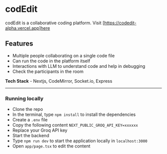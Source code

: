 # codEdit

codEdit is a collaborative coding platform. Visit [https://codedit-alpha.vercel.app]here

## Features
- Multiple people collaborating on a single code file
- Can run the code in the platform itself
- Interactions with LLM to understand code and help in debugging
- Check the participants in the room

**Tech Stack** - Nextjs, CodeMirror, Socket.io, Express

---


### Running locally

- Clone the repo
- In the terminal, type `npm install` to install the dependencies
- Create a `.env` file
- Copy the following content `NEXT_PUBLIC_GROQ_API_KEY=xxxxxx`
- Replace your Groq API key
- Start the backend
- Type `npm run dev` to start the application locally in `localhost:3000`
- Open `app/page.tsx` to edit the content


